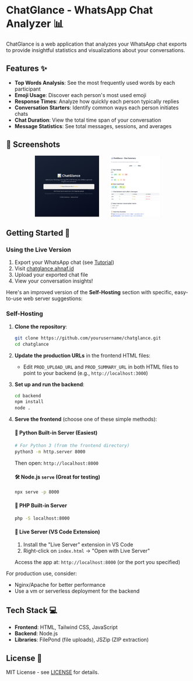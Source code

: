 # ChatGlance - WhatsApp Chat Analyzer 📊

ChatGlance is a web application that analyzes your WhatsApp chat exports to provide insightful statistics and visualizations about your conversations.

## Features ✨

- **Top Words Analysis**: See the most frequently used words by each participant
- **Emoji Usage**: Discover each person's most used emoji
- **Response Times**: Analyze how quickly each person typically replies
- **Conversation Starters**: Identify common ways each person initiates chats
- **Chat Duration**: View the total time span of your conversation
- **Message Statistics**: See total messages, sessions, and averages

## 📸 Screenshots

<p align="center">
  <img src="img/home.png" alt="Home Page" width="35%" style="margin-right: 5%;">
  <img src="img/summary.png" alt="Analysis Dashboard" width="28%">
</p>


## Getting Started 🚀

### Using the Live Version

1. Export your WhatsApp chat (see [Tutorial](https://chatglance.ahnaf.id/tutorial.html))
2. Visit [chatglance.ahnaf.id](https://chatglance.ahnaf.id)
3. Upload your exported chat file
4. View your conversation insights!

Here's an improved version of the **Self-Hosting** section with specific, easy-to-use web server suggestions:

### Self-Hosting

1. **Clone the repository**:
   ```bash
   git clone https://github.com/yourusername/chatglance.git
   cd chatglance
   ```

2. **Update the production URLs** in the frontend HTML files:
   - Edit `PROD_UPLOAD_URL` and `PROD_SUMMARY_URL` in both HTML files to point to your backend (e.g., `http://localhost:3000`)

3. **Set up and run the backend**:
   ```bash
   cd backend
   npm install
   node .
   ```

4. **Serve the frontend** (choose one of these simple methods):

   #### 🐍 Python Built-in Server (Easiest)
   ```bash
   # For Python 3 (from the frontend directory)
   python3 -m http.server 8000
   ```
   Then open: `http://localhost:8000`

   #### 🛠️ Node.js `serve` (Great for testing)
   ```bash
   npx serve -p 8000
   ```

   #### 🐹 PHP Built-in Server
   ```bash
   php -S localhost:8000
   ```

   #### 🐘 Live Server (VS Code Extension)
   1. Install the "Live Server" extension in VS Code
   2. Right-click on `index.html` → "Open with Live Server"

   Access the app at: `http://localhost:8000` (or the port you specified)


For production use, consider:
- Nginx/Apache for better performance
- Use a vm or serverless deployment for the backend


## Tech Stack 💻

- **Frontend**: HTML, Tailwind CSS, JavaScript
- **Backend**: Node.js
- **Libraries**: FilePond (file uploads), JSZip (ZIP extraction)

## License 📜

MIT License - see [LICENSE](LICENSE) for details.

